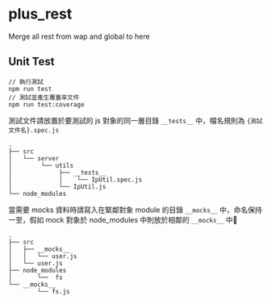 # plus_rest

Merge all rest from wap and global to here


## Unit Test

```
// 執行測試
npm run test
// 測試並產生覆蓋率文件
npm run test:coverage
```

測試文件請放置於要測試的 js 對象的同一層目錄 `__tests__` 中，檔名規則為 `{測試文件名}.spec.js`

```
.
├── src
│   └── server
│        └── utils
│             ├── __tests__
│             │    └── IpUtil.spec.js
│             └── IpUtil.js
└── node_modules
```

當需要 mocks 資料時請寫入在緊鄰對象 module 的目錄 `__mocks__` 中，命名保持一至，假如 mock 對象於 node_modules 中則放於相鄰的 `__mocks__` 中

```
.
├── src
│   ├── __mocks__
│   │   └── user.js
│   └── user.js
├── node_modules
│       └──  fs 
└── __mocks__
        └── fs.js
```